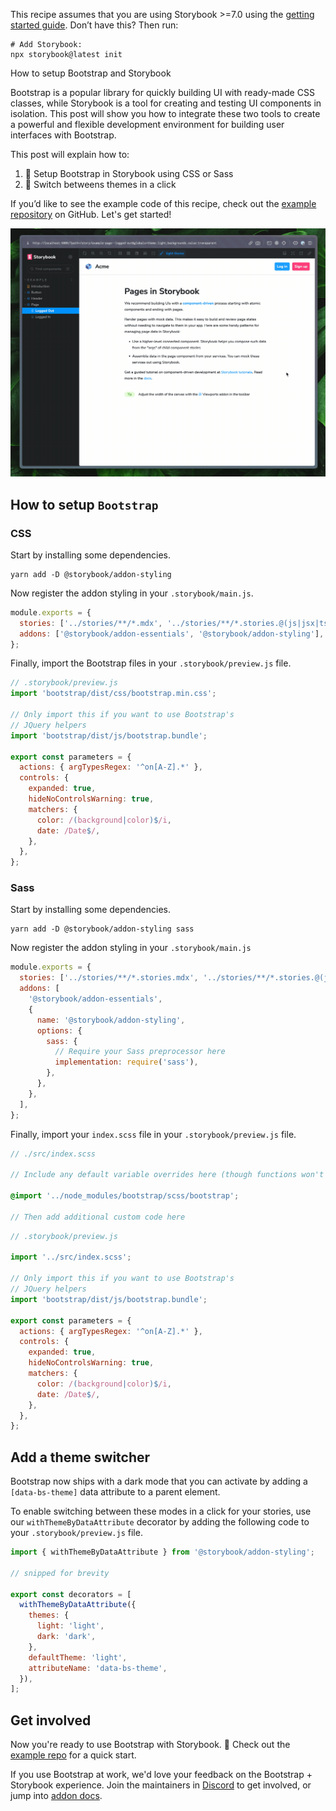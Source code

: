 <div class="aside aside__no-top">

This recipe assumes that you are using Storybook >=7.0 using the [getting started guide](/docs/react/get-started/install). Don’t have this? Then run:

```shell
# Add Storybook:
npx storybook@latest init
```

</div>

<RecipeHeader>

How to setup Bootstrap and Storybook

</RecipeHeader>

Bootstrap is a popular library for quickly building UI with ready-made CSS classes, while Storybook is a tool for creating and testing UI components in isolation. This post will show you how to integrate these two tools to create a powerful and flexible development environment for building user interfaces with Bootstrap.

This post will explain how to:

1. 🔌 Setup Bootstrap in Storybook using CSS or Sass
2. 🎨 Switch betweens themes in a click

If you’d like to see the example code of this recipe, check out the [example repository](https://github.com/Integrayshaun/bootstrap-storybook-example) on GitHub. Let's get started!

![Completed styled-components example with theme switcher](https://raw.githubusercontent.com/Integrayshaun/bootstrap-storybook-example/main/.storybook/demo-recording.gif)

## How to setup `Bootstrap`

### CSS

Start by installing some dependencies.

```shell
yarn add -D @storybook/addon-styling
```

Now register the addon styling in your `.storybook/main.js`.

```js
module.exports = {
  stories: ['../stories/**/*.mdx', '../stories/**/*.stories.@(js|jsx|ts|tsx)'],
  addons: ['@storybook/addon-essentials', '@storybook/addon-styling'],
};
```

Finally, import the Bootstrap files in your `.storybook/preview.js` file.

```js
// .storybook/preview.js
import 'bootstrap/dist/css/bootstrap.min.css';

// Only import this if you want to use Bootstrap's
// JQuery helpers
import 'bootstrap/dist/js/bootstrap.bundle';

export const parameters = {
  actions: { argTypesRegex: '^on[A-Z].*' },
  controls: {
    expanded: true,
    hideNoControlsWarning: true,
    matchers: {
      color: /(background|color)$/i,
      date: /Date$/,
    },
  },
};
```

### Sass

Start by installing some dependencies.

```shell
yarn add -D @storybook/addon-styling sass
```

Now register the addon styling in your `.storybook/main.js`

```js
module.exports = {
  stories: ['../stories/**/*.stories.mdx', '../stories/**/*.stories.@(js|jsx|ts|tsx)'],
  addons: [
    '@storybook/addon-essentials',
    {
      name: '@storybook/addon-styling',
      options: {
        sass: {
          // Require your Sass preprocessor here
          implementation: require('sass'),
        },
      },
    },
  ],
};
```

Finally, import your `index.scss` file in your `.storybook/preview.js` file.

```scss
// ./src/index.scss

// Include any default variable overrides here (though functions won't be available)

@import '../node_modules/bootstrap/scss/bootstrap';

// Then add additional custom code here
```

```js
// .storybook/preview.js

import '../src/index.scss';

// Only import this if you want to use Bootstrap's
// JQuery helpers
import 'bootstrap/dist/js/bootstrap.bundle';

export const parameters = {
  actions: { argTypesRegex: '^on[A-Z].*' },
  controls: {
    expanded: true,
    hideNoControlsWarning: true,
    matchers: {
      color: /(background|color)$/i,
      date: /Date$/,
    },
  },
};
```

## Add a theme switcher

Bootstrap now ships with a dark mode that you can activate by adding a `[data-bs-theme]` data attribute to a parent element.

To enable switching between these modes in a click for your stories, use our `withThemeByDataAttribute` decorator by adding the following code to your `.storybook/preview.js` file.

```js
import { withThemeByDataAttribute } from '@storybook/addon-styling';

// snipped for brevity

export const decorators = [
  withThemeByDataAttribute({
    themes: {
      light: 'light',
      dark: 'dark',
    },
    defaultTheme: 'light',
    attributeName: 'data-bs-theme',
  }),
];
```

## Get involved

Now you're ready to use Bootstrap with Storybook. 🎉 Check out the [example repo](https://github.com/Integrayshaun/bootstrap-storybook-example) for a quick start.

If you use Bootstrap at work, we'd love your feedback on the Bootstrap + Storybook experience. Join the maintainers in [Discord](https://discord.gg/storybook) to get involved, or jump into [addon docs](/docs/react/addons/introduction).
